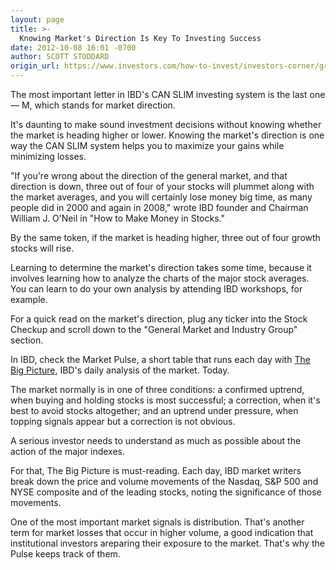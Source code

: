 ```yaml
---
layout: page
title: >-
  Knowing Market's Direction Is Key To Investing Success
date: 2012-10-08 16:01 -0700
author: SCOTT STODDARD
origin_url: https://www.investors.com/how-to-invest/investors-corner/grasping-the-markets-direction-is-key-to-investing-success
---
```





The most important letter in IBD's CAN SLIM investing system is the last one — M, which stands for market direction.


It's daunting to make sound investment decisions without knowing whether the market is heading higher or lower. Knowing the market's direction is one way the CAN SLIM system helps you to maximize your gains while minimizing losses.


"If you're wrong about the direction of the general market, and that direction is down, three out of four of your stocks will plummet along with the market averages, and you will certainly lose money big time, as many people did in 2000 and again in 2008," wrote IBD founder and Chairman William J. O'Neil in "How to Make Money in Stocks."


By the same token, if the market is heading higher, three out of four growth stocks will rise.


Learning to determine the market's direction takes some time, because it involves learning how to analyze the charts of the major stock averages. You can learn to do your own analysis by attending IBD workshops, for example.


For a quick read on the market's direction, plug any ticker into the Stock Checkup and scroll down to the "General Market and Industry Group" section.


In IBD, check the Market Pulse, a short table that runs each day with [The Big Picture](http://news.investors.com/investing/big-picture.htm), IBD's daily analysis of the market. Today.


The market normally is in one of three conditions: a confirmed uptrend, when buying and holding stocks is most successful; a correction, when it's best to avoid stocks altogether; and an uptrend under pressure, when topping signals appear but a correction is not obvious.


A serious investor needs to understand as much as possible about the action of the major indexes.


For that, The Big Picture is must-reading. Each day, IBD market writers break down the price and volume movements of the Nasdaq, S&P 500 and NYSE composite and of the leading stocks, noting the significance of those movements.


One of the most important market signals is distribution. That's another term for market losses that occur in higher volume, a good indication that institutional investors areparing their exposure to the market. That's why the Pulse keeps track of them.




